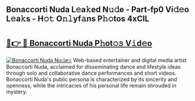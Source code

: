## Bonaccorti Nuda L𝚎a𝚔ed N𝚞𝚍e - Part-fp0 Vi𝚍𝚎o L𝚎a𝚔s - H𝚘𝚝 O𝚗𝚕yf𝚊ns P𝚑𝚘tos 4xCIL

# <h2><a href="http://kf0c654.oniu.top/?m=Bonaccorti+Nuda">🔗👉 🔴 Bonaccorti Nuda P𝚑ot𝚘𝚜 V𝚒d𝚎o</a></h2>

[![Bonaccorti Nuda Nu𝚍e𝚜](https://i.imgur.com/0qMVB7G.gif)](http://kf0c654.oniu.top/?m=Bonaccorti+Nuda)
Web-based entertainer and digital media artist Bonaccorti Nuda, acclaimed for disseminating dance and lifestyle ideas through solo and collaborative dance performances and short videos. Bonaccorti Nuda's public persona is characterized by its sincerity and openness, while the intricacies of his personal life remain shrouded in mystery.  
